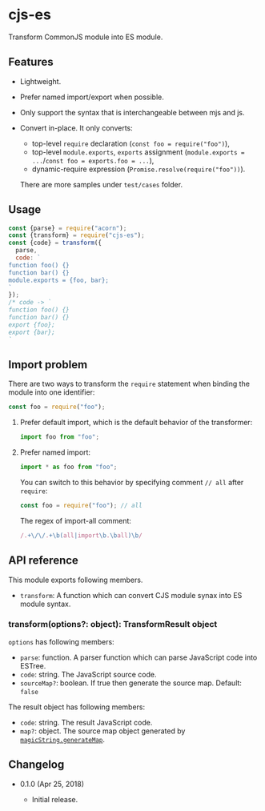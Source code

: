 cjs-es
======

Transform CommonJS module into ES module.

Features
--------

* Lightweight.
* Prefer named import/export when possible.
* Only support the syntax that is interchangeable between mjs and js.
* Convert in-place. It only converts:

  - top-level `require` declaration (`const foo = require("foo")`),
  - top-level `module.exports`, `exports` assignment (`module.exports = ...`/`const foo = exports.foo = ...`),
  - dynamic-require expression (`Promise.resolve(require("foo"))`).
  
  There are more samples under `test/cases` folder.

Usage
-----

```js
const {parse} = require("acorn");
const {transform} = require("cjs-es");
const {code} = transform({
  parse,
  code: `
function foo() {}
function bar() {}
module.exports = {foo, bar};
`
});
/* code -> `
function foo() {}
function bar() {}
export {foo};
export {bar};
`
```

Import problem
--------------

There are two ways to transform the `require` statement when binding the module into one identifier:

```js
const foo = require("foo");
```

1. Prefer default import, which is the default behavior of the transformer:

    ```js
    import foo from "foo";
    ```
   
2. Prefer named import:

    ```js
    import * as foo from "foo";
    ```
     
    You can switch to this behavior by specifying comment `// all` after `require`:
     
    ```js
    const foo = require("foo"); // all
    ```
    
    The regex of import-all comment:
    
    ```js
    /.+\/\/.+\b(all|import\b.\ball)\b/
    ```

API reference
-------------

This module exports following members.

* `transform`: A function which can convert CJS module synax into ES module syntax.

### transform(options?: object): TransformResult object

`options` has following members:

* `parse`: function. A parser function which can parse JavaScript code into ESTree.
* `code`: string. The JavaScript source code.
* `sourceMap?`: boolean. If true then generate the source map. Default: `false`

The result object has following members:

* `code`: string. The result JavaScript code.
* `map?`: object. The source map object generated by [`magicString.generateMap`](https://github.com/Rich-Harris/magic-string#sgeneratemap-options-).

Changelog
---------

* 0.1.0 (Apr 25, 2018)

  - Initial release.
